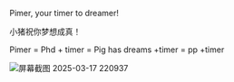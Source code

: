 Pimer, your timer to dreamer!

小猪祝你梦想成真！

Pimer = Phd + timer = Pig has dreams +timer = pp +timer

![屏幕截图 2025-03-17 220937](https://github.com/user-attachments/assets/ed492f8f-04f0-4718-9c73-ffc70dad0478)

